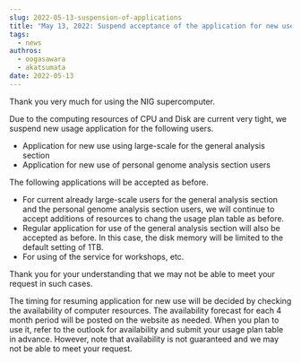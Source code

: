 ```yaml
---
slug: 2022-05-13-suspension-of-applications
title: "May 13, 2022: Suspend acceptance of the application for new use of the personal genome section and  large-scale storage on the general analysis section"
tags:
  - news
authros:
  - oogasawara
  - akatsumata
date: 2022-05-13
---
```


Thank you very much for using the NIG supercomputer.

Due to the computing resources of CPU and Disk are current very tight, we suspend new usage application for the following users.

- Application for new use using large-scale for the general analysis section
- Application for new use of personal genome analysis section users

The following applications will be accepted as before.

- For current already large-scale users for the general analysis section and the personal genome analysis section users, we will continue to accept additions of resources to chang the usage plan table as before.
- Regular application for use of the general analysis section will also be accepted as before. In this case, the disk memory will be limited to the default setting of 1TB.
- For using of the service for workshops, etc.

Thank you for your understanding that we may not be able to meet your request in such cases.

The timing for resuming application for new use will be decided by checking the availability of computer resources.
The availability forecast for each 4 month period will be posted on the website as needed. When you plan to use it, refer to the outlook for availability and submit your usage plan table in advance.
However, note that availability is not guaranteed and we may not be able to meet your request.
